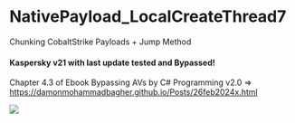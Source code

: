 # NativePayload_LocalCreateThread7
 Chunking CobaltStrike Payloads + Jump Method 

 #### Kaspersky v21 with last update tested and Bypassed!


 Chapter 4.3 of Ebook Bypassing AVs by C# Programming v2.0 => https://damonmohammadbagher.github.io/Posts/26feb2024x.html


<p><a href="https://hits.seeyoufarm.com"><img src="https://hits.seeyoufarm.com/api/count/incr/badge.svg?url=https://github.com/DamonMohammadbagher/NativePayload_LocalCreateThread7"/></a></p>
